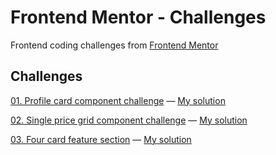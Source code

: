 # Frontend Mentor - Challenges
Frontend coding challenges from [Frontend Mentor](https://www.frontendmentor.io)

## Challenges
[01. Profile card component challenge](https://www.frontendmentor.io/solutions/profile-card-component-q_XSM44M7)   —   [My solution](https://frontend-mentor-proyect.vercel.app/)

[02. Single price grid component challenge](https://www.frontendmentor.io/solutions/single-price-grid-component-e763X5Feh)   —   [My solution](https://single-price-rose-seven.vercel.app/)


[03. Four card feature section](https://www.frontendmentor.io/solutions/four-card-feature-section-HxEtHhfzp)   —   [My solution](https://huddle-landing-page-three-xi.vercel.app/)